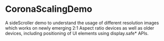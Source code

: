 # CoronaScalingDemo
A sideScroller demo to understand the usage of different resolution images which works on newly emerging 2:1 Aspect ratio devices as well as older devices, including positioning of UI elements using display.safe* APIs.
